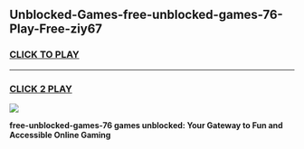 
## Unblocked-Games-free-unblocked-games-76-Play-Free-ziy67
<h3>
<a href="https://premium76.site?title=free-unblocked-games-76&ref=10A">CLICK TO PLAY</a></h3>
<hr>

<h3>
<a href="https://premium76.site?title=free-unblocked-games-76&ref=10A">CLICK 2 PLAY</a>
  
</h3>

<a href="https://premium76.site?title=free-unblocked-games-76&ref=10A"><img src="https://clearcache.store/games.png"></a>


**free-unblocked-games-76 games unblocked: Your Gateway to Fun and Accessible Online Gaming**

